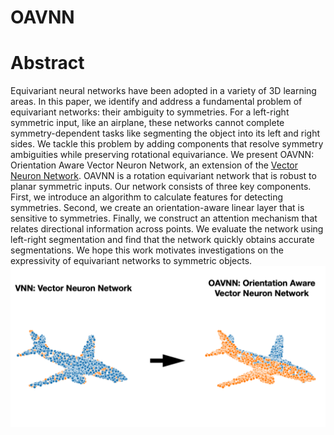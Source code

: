# OAVNN

<h1>Abstract</h1>
Equivariant neural networks have been adopted in a variety of 3D learning areas. In this paper, we identify and address a fundamental problem of equivariant networks: their ambiguity to symmetries. For a left-right symmetric input, like an airplane, these networks cannot complete symmetry-dependent tasks like segmenting the object into its left and right sides. We tackle this problem by adding components that resolve symmetry ambiguities while preserving rotational equivariance. We present OAVNN: Orientation Aware Vector Neuron Network, an extension of the <a href=https://arxiv.org/abs/2104.12229> Vector Neuron Network</a>. OAVNN is a rotation equivariant network that is robust to planar symmetric inputs. Our network consists of three key components. First, we introduce an algorithm to calculate features for detecting symmetries. Second, we create an orientation-aware linear layer that is sensitive to symmetries. Finally, we construct an attention mechanism that relates directional information across points. We evaluate the network using left-right segmentation and find that the network quickly obtains accurate segmentations. We hope this work motivates investigations on the expressivity of equivariant networks to symmetric objects. 

<img src="teaser.png" alt="Conventional neural networks like the Vector Neuron Network (VNN) have ambiguities to symmetries and can not complete simple symmetry-dependent tasks. We have created the Orientation Aware Vector Neuron Network (OAVNN) that is rotation equivariant and robust to planar symmetries, the most common form of symmetry. Consider the symmetry dependent task of left-right segmentation of left-right planar symmetric objects. The VNN can not complete this task (left), however, the OAVNN successfully learns the correct segmentation (right).">
